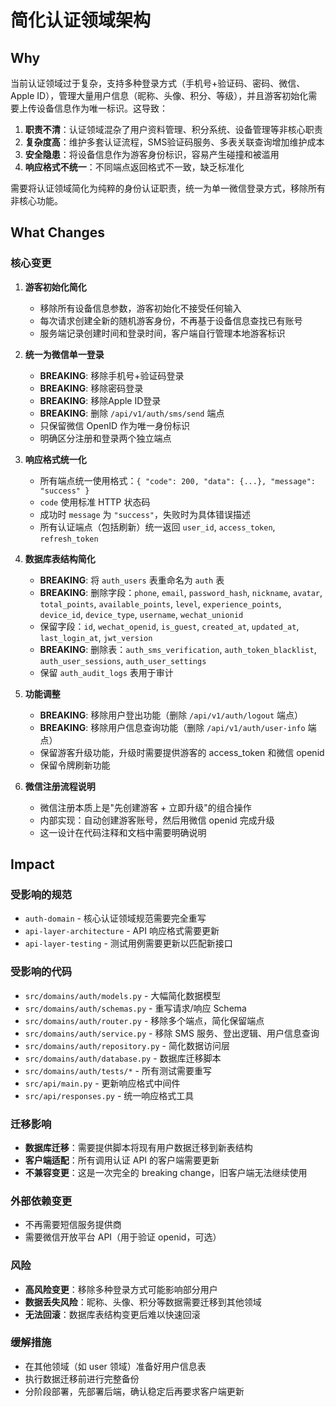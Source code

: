# 简化认证领域架构

## Why

当前认证领域过于复杂，支持多种登录方式（手机号+验证码、密码、微信、Apple ID），管理大量用户信息（昵称、头像、积分、等级），并且游客初始化需要上传设备信息作为唯一标识。这导致：

1. **职责不清**：认证领域混杂了用户资料管理、积分系统、设备管理等非核心职责
2. **复杂度高**：维护多套认证流程，SMS验证码服务、多表关联查询增加维护成本
3. **安全隐患**：将设备信息作为游客身份标识，容易产生碰撞和被滥用
4. **响应格式不统一**：不同端点返回格式不一致，缺乏标准化

需要将认证领域简化为纯粹的身份认证职责，统一为单一微信登录方式，移除所有非核心功能。

## What Changes

### 核心变更

1. **游客初始化简化**
   - 移除所有设备信息参数，游客初始化不接受任何输入
   - 每次请求创建全新的随机游客身份，不再基于设备信息查找已有账号
   - 服务端记录创建时间和登录时间，客户端自行管理本地游客标识

2. **统一为微信单一登录**
   - **BREAKING**: 移除手机号+验证码登录
   - **BREAKING**: 移除密码登录
   - **BREAKING**: 移除Apple ID登录
   - **BREAKING**: 删除 `/api/v1/auth/sms/send` 端点
   - 只保留微信 OpenID 作为唯一身份标识
   - 明确区分注册和登录两个独立端点

3. **响应格式统一化**
   - 所有端点统一使用格式：`{ "code": 200, "data": {...}, "message": "success" }`
   - `code` 使用标准 HTTP 状态码
   - 成功时 `message` 为 `"success"`，失败时为具体错误描述
   - 所有认证端点（包括刷新）统一返回 `user_id`, `access_token`, `refresh_token`

4. **数据库表结构简化**
   - **BREAKING**: 将 `auth_users` 表重命名为 `auth` 表
   - **BREAKING**: 删除字段：`phone`, `email`, `password_hash`, `nickname`, `avatar`, `total_points`, `available_points`, `level`, `experience_points`, `device_id`, `device_type`, `username`, `wechat_unionid`
   - 保留字段：`id`, `wechat_openid`, `is_guest`, `created_at`, `updated_at`, `last_login_at`, `jwt_version`
   - **BREAKING**: 删除表：`auth_sms_verification`, `auth_token_blacklist`, `auth_user_sessions`, `auth_user_settings`
   - 保留 `auth_audit_logs` 表用于审计

5. **功能调整**
   - **BREAKING**: 移除用户登出功能（删除 `/api/v1/auth/logout` 端点）
   - **BREAKING**: 移除用户信息查询功能（删除 `/api/v1/auth/user-info` 端点）
   - 保留游客升级功能，升级时需要提供游客的 access_token 和微信 openid
   - 保留令牌刷新功能

6. **微信注册流程说明**
   - 微信注册本质上是"先创建游客 + 立即升级"的组合操作
   - 内部实现：自动创建游客账号，然后用微信 openid 完成升级
   - 这一设计在代码注释和文档中需要明确说明

## Impact

### 受影响的规范
- `auth-domain` - 核心认证领域规范需要完全重写
- `api-layer-architecture` - API 响应格式需要更新
- `api-layer-testing` - 测试用例需要更新以匹配新接口

### 受影响的代码
- `src/domains/auth/models.py` - 大幅简化数据模型
- `src/domains/auth/schemas.py` - 重写请求/响应 Schema
- `src/domains/auth/router.py` - 移除多个端点，简化保留端点
- `src/domains/auth/service.py` - 移除 SMS 服务、登出逻辑、用户信息查询
- `src/domains/auth/repository.py` - 简化数据访问层
- `src/domains/auth/database.py` - 数据库迁移脚本
- `src/domains/auth/tests/*` - 所有测试需要重写
- `src/api/main.py` - 更新响应格式中间件
- `src/api/responses.py` - 统一响应格式工具

### 迁移影响
- **数据库迁移**：需要提供脚本将现有用户数据迁移到新表结构
- **客户端适配**：所有调用认证 API 的客户端需要更新
- **不兼容变更**：这是一次完全的 breaking change，旧客户端无法继续使用

### 外部依赖变更
- 不再需要短信服务提供商
- 需要微信开放平台 API（用于验证 openid，可选）

### 风险
- **高风险变更**：移除多种登录方式可能影响部分用户
- **数据丢失风险**：昵称、头像、积分等数据需要迁移到其他领域
- **无法回滚**：数据库表结构变更后难以快速回滚

### 缓解措施
- 在其他领域（如 user 领域）准备好用户信息表
- 执行数据迁移前进行完整备份
- 分阶段部署，先部署后端，确认稳定后再要求客户端更新
